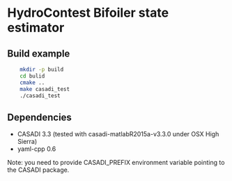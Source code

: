 # HydroContest Bifoiler state estimator

## Build example

```bash
    mkdir -p build
    cd bulid
    cmake ..
    make casadi_test
    ./casadi_test
```

## Dependencies

- CASADI 3.3 (tested with casadi-matlabR2015a-v3.3.0 under OSX High Sierra)
- yaml-cpp 0.6

Note: you need to provide CASADI_PREFIX environment variable pointing to the CASADI package.
